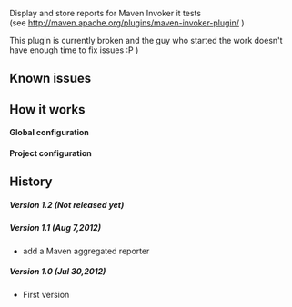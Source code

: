 Display and store reports for Maven Invoker it tests
(see <http://maven.apache.org/plugins/maven-invoker-plugin/> )

This plugin is currently broken and the guy who started the work doesn't
have enough time to fix issues :P )

## Known issues

## How it works

#### Global configuration

#### Project configuration

## History

##### Version 1.2 (Not released yet)

##### Version 1.1 (Aug 7,2012)

-   add a Maven aggregated reporter

##### Version 1.0 (Jul 30,2012)

-   First version

